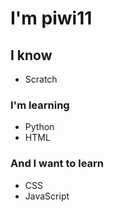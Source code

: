 # I'm piwi11

## I know
- Scratch

### I'm learning
- Python 
- HTML

### And I want to learn
- CSS
- JavaScript